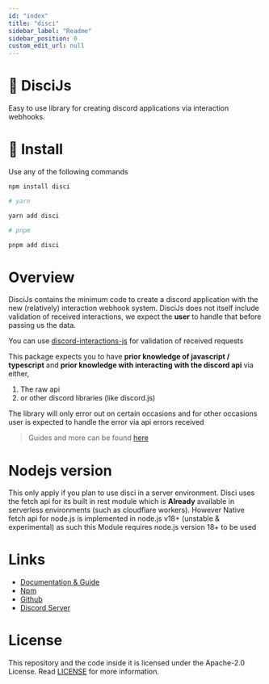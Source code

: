 ```yaml
---
id: "index"
title: "disci"
sidebar_label: "Readme"
sidebar_position: 0
custom_edit_url: null
---
```


# 🎨 DisciJs

Easy to use library for creating discord applications via interaction webhooks.

# 🚀 Install

Use any of the following commands

```bash
npm install disci

# yarn

yarn add disci

# pnpm

pnpm add disci

```

# Overview

DisciJs contains the minimum code to create a discord application with the new (relatively) interaction webhook system. DisciJs does not itself include validation of received interactions, we expect the **user** to handle that before passing us the data.

You can use [discord-interactions-js](https://github.com/discord/discord-interactions-js) for validation of received requests

This package expects you to have **prior knowledge of javascript / typescript** and **prior knowledge with interacting with the discord api** via either,

1. The raw api
2. or other discord libraries (like discord.js)

The library will only error out on certain occasions and for other occasions user is expected to handle the error via api errors received

> Guides and more can be found [here](https://dev--disci.netlify.app/)

# Nodejs version

This only apply if you plan to use disci in a server environment.
Disci uses the fetch api for its built in rest module which is **Already** available in
serverless environments (such as cloudflare workers).
However Native fetch api for node.js is implemented in node.js v18+ (unstable & experimental)
as such this Module requires node.js version 18+ to be used

# Links

* [Documentation & Guide](https://dev--disci.netlify.app/)
* [Npm](https://www.npmjs.com/package/disci)
* [Github](https://github.com/typicalninja493/disci)
* [Discord Server](https://discord.gg/9s52pz6nWX)

# License

This repository and the code inside it is licensed under the Apache-2.0 License. Read [LICENSE](https://github.com/typicalninja493/disci/blob/master/LICENSE) for more information.
